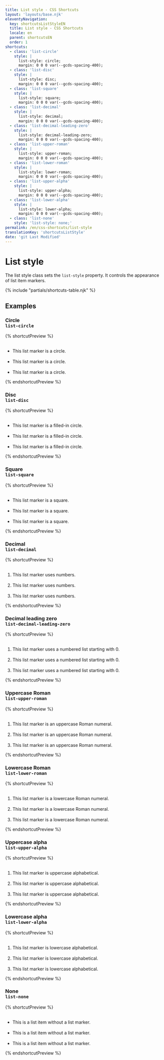 ```yaml
---
title: List style - CSS Shortcuts
layout: 'layouts/base.njk'
eleventyNavigation:
  key: shortcutsListStyleEN
  title: List style - CSS Shortcuts
  locale: en
  parent: shortcutsEN
  order: 1
shortcuts:
  - class: 'list-circle'
    style: |
      list-style: circle;
      margin: 0 0 0 var(--gcds-spacing-400);
  - class: 'list-disc'
    style: |
      list-style: disc;
      margin: 0 0 0 var(--gcds-spacing-400);
  - class: 'list-square'
    style: |
      list-style: square;
      margin: 0 0 0 var(--gcds-spacing-400);
  - class: 'list-decimal'
    style: |
      list-style: decimal;
      margin: 0 0 0 var(--gcds-spacing-400);
  - class: 'list-decimal-leading-zero'
    style: |
      list-style: decimal-leading-zero;
      margin: 0 0 0 var(--gcds-spacing-400);
  - class: 'list-upper-roman'
    style: |
      list-style: upper-roman;
      margin: 0 0 0 var(--gcds-spacing-400);
  - class: 'list-lower-roman'
    style: |
      list-style: lower-roman;
      margin: 0 0 0 var(--gcds-spacing-400);
  - class: 'list-upper-alpha'
    style: |
      list-style: upper-alpha;
      margin: 0 0 0 var(--gcds-spacing-400);
  - class: 'list-lower-alpha'
    style: |
      list-style: lower-alpha;
      margin: 0 0 0 var(--gcds-spacing-400);
  - class: 'list-none'
    style: 'list-style: none;'
permalink: /en/css-shortcuts/list-style
translationKey: 'shortcutsListStyle'
date: 'git Last Modified'
---
```


# List style

The list style class sets the `list-style` property. It controls the appearance of list item markers.

{% include "partials/shortcuts-table.njk" %}

## Examples

### Circle<br/>`list-circle`

{% shortcutPreview %}

<ul class="list-circle">
  <li>This list marker is a circle.</li>
  <li>This list marker is a circle.</li>
  <li>This list marker is a circle.</li>
</ul>
{% endshortcutPreview %}

### Disc<br/>`list-disc`

{% shortcutPreview %}

<ul class="list-disc">
  <li>This list marker is a filled-in circle.</li>
  <li>This list marker is a filled-in circle.</li>
  <li>This list marker is a filled-in circle.</li>
</ul>
{% endshortcutPreview %}

### Square<br/>`list-square`

{% shortcutPreview %}

<ul class="list-square">
  <li>This list marker is a square.</li>
  <li>This list marker is a square.</li>
  <li>This list marker is a square.</li>
</ul>
{% endshortcutPreview %}

### Decimal<br/>`list-decimal`

{% shortcutPreview %}

<ol class="list-decimal">
  <li>This list marker uses numbers.</li>
  <li>This list marker uses numbers.</li>
  <li>This list marker uses numbers.</li>
</ol>
{% endshortcutPreview %}

### Decimal leading zero<br/>`list-decimal-leading-zero`

{% shortcutPreview %}

<ol class="list-decimal-leading-zero">
  <li>This list marker uses a numbered list starting with 0.</li>
  <li>This list marker uses a numbered list starting with 0.</li>
  <li>This list marker uses a numbered list starting with 0.</li>
</ol>
{% endshortcutPreview %}

### Uppercase Roman<br/>`list-upper-roman`

{% shortcutPreview %}

<ol class="list-upper-roman">
  <li>This list marker is an uppercase Roman numeral.</li>
  <li>This list marker is an uppercase Roman numeral.</li>
  <li>This list marker is an uppercase Roman numeral.</li>
</ol>
{% endshortcutPreview %}

### Lowercase Roman<br/>`list-lower-roman`

{% shortcutPreview %}

<ol class="list-lower-roman">
  <li>This list marker is a lowercase Roman numeral.</li>
  <li>This list marker is a lowercase Roman numeral.</li>
  <li>This list marker is a lowercase Roman numeral.</li>
</ol>
{% endshortcutPreview %}

### Uppercase alpha<br/>`list-upper-alpha`

{% shortcutPreview %}

<ol class="list-upper-alpha">
  <li>This list marker is uppercase alphabetical.</li>
  <li>This list marker is uppercase alphabetical.</li>
  <li>This list marker is uppercase alphabetical.</li>
</ol>
{% endshortcutPreview %}

### Lowercase alpha<br/>`list-lower-alpha`

{% shortcutPreview %}

<ol class="list-lower-alpha">
  <li>This list marker is lowercase alphabetical.</li>
  <li>This list marker is lowercase alphabetical.</li>
  <li>This list marker is lowercase alphabetical.</li>
</ol>
{% endshortcutPreview %}

### None<br/>`list-none`

{% shortcutPreview %}

<ul class="list-none">
  <li>This is a list item without a list marker.</li>
  <li>This is a list item without a list marker.</li>
  <li>This is a list item without a list marker.</li>
</ul>
{% endshortcutPreview %}
